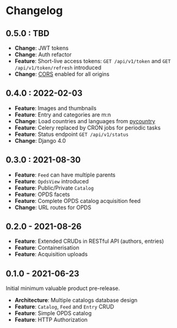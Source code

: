 # Changelog

## 0.5.0 : TBD

- **Change**: JWT tokens
- **Change**: Auth refactor
- **Feature**: Short-live access tokens: `GET /api/v1/token` and `GET /api/v1/token/refresh` introduced
- **Change**: [CORS](https://developer.mozilla.org/en-US/docs/Web/HTTP/CORS) enabled for all origins

## 0.4.0 : 2022-02-03

- **Feature**: Images and thumbnails
- **Feature**: Entry and categories are m:n
- **Change**: Load countries and languages from [pycountry](https://github.com/flyingcircusio/pycountry)
- **Feature**: Celery replaced by CRON jobs for periodic tasks
- **Feature**: Status endpoint `GET /api/v1/status`
- **Change**: Django 4.0

## 0.3.0 : 2021-08-30

- **Feature**: `Feed` can have multiple parents
- **Feature**: `OpdsView` introduced
- **Feature**: Public/Private `Catalog`
- **Feature**: OPDS facets
- **Feature**: Complete OPDS catalog acquisition feed
- **Change**: URL routes for OPDS

## 0.2.0 - 2021-08-26

- **Feature**: Extended CRUDs in RESTful API (authors, entries)
- **Feature**: Containerisation
- **Feature**: Acquisition uploads

## 0.1.0 - 2021-06-23

Initial minimum valuable product pre-release.

- **Architecture**: Multiple catalogs database design
- **Feature**: `Catalog`, `Feed` and `Entry` CRUD
- **Feature**: Simple OPDS catalog
- **Feature**: HTTP Authorization
